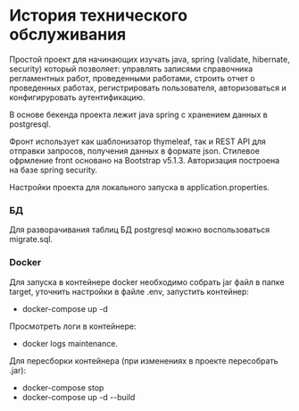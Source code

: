 # История технического обслуживания

Простой проект для начинающих изучать java, spring (validate, hibernate, security) который позволяет:
управлять записями справочника регламентных работ, 
проведенными работами, 
строить отчет о проведенных работах,
регистрировать пользователя,
авторизоваться и конфигируровать аутентификацию.

В основе бекенда проекта лежит java spring с хранением данных в postgresql.

Фронт использует как шаблонизатор thymeleaf, 
так и REST API для отправки запросов, получения данных в формате json.
Стилевое офрмление front основано на Bootstrap v5.1.3.
Авторизация построена на базе spring security.

Настройки проекта для локального запуска в application.properties.

### БД
Для разворачивания таблиц БД postgresql можно воспользоваться migrate.sql.

### Docker
Для запуска в контейнере docker необходимо собрать jar файл в папке target, уточнить настройки в файле .env, запустить контейнер:
- docker-compose up -d

Просмотреть логи в контейнере:
- docker logs maintenance.

Для пересборки контейнера (при изменениях в проекте пересобрать .jar):
- docker-compose stop
- docker-compose up -d --build